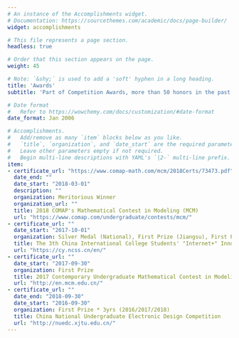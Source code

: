 ```yaml
---
# An instance of the Accomplishments widget.
# Documentation: https://sourcethemes.com/academic/docs/page-builder/
widget: accomplishments

# This file represents a page section.
headless: true

# Order that this section appears on the page.
weight: 45

# Note: `&shy;` is used to add a 'soft' hyphen in a long heading.
title: 'Awards'
subtitle: 'Part of Competition Awards, more than 50 honors in the past few years.'

# Date format
#   Refer to https://wowchemy.com/docs/customization/#date-format
date_format: Jan 2006

# Accomplishments.
#   Add/remove as many `item` blocks below as you like.
#   `title`, `organization`, and `date_start` are the required parameters.
#   Leave other parameters empty if not required.
#   Begin multi-line descriptions with YAML's `|2-` multi-line prefix.
item:
- certificate_url: "https://www.comap-math.com/mcm/2018Certs/73473.pdf"
  date_end: ""
  date_start: "2018-03-01"
  description: ""
  organization: Meritorious Winner
  organization_url: ""
  title: 2018 COMAP's Mathematical Contest in Modeling (MCM)
  url: "https://www.comap.com/undergraduate/contests/mcm/"
- certificate_url: ""
  date_start: "2017-10-01"
  organization: Silver Medal (National), First Prize (Jiangsu), First Prize (NUIST)
  title: The 3th China International College Students' "Internet+" Innovation and Entrepreneurship Competition
  url: "https://cy.ncss.cn/en/"
- certificate_url: ""
  date_start: "2017-09-30"
  organization: First Prize
  title: 2017 Contemporary Undergraduate Mathematical Contest in Modeling (CUMCM)
  url: "http://en.mcm.edu.cn/"
- certificate_url: ""
  date_end: "2018-09-30"
  date_start: "2016-09-30"
  organization: First Prize * 3yrs (2016/2017/2018)
  title: China National Undergraduate Electronic Design Competition
  url: "http://nuedc.xjtu.edu.cn/"
---
```

